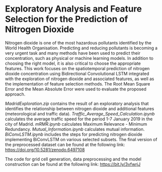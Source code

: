 # Exploratory Analysis and Feature Selection for the Prediction of Nitrogen Dioxide

Nitrogen dioxide is one of the most hazardous pollutants identified by the World Health Organisation. Predicting and reducing pollutants is becoming a very urgent task and many methods have been used to predict their concentration, such as physical or machine learning models. In addition to choosing the right model, it is also critical to choose the appropriate features. This work focuses on the spatiotemporal prediction of nitrogen dioxide concentration using Bidirectional Convolutional LSTM integrated with the exploration of nitrogen dioxide and associated features, as well as the implementation of feature selection methods. The Root Mean Square Error and the Mean Absolute Error were used to evaluate the proposed approach.

_MadridExploration.zip_ contains the result of an exploratory analysis that identifies the relationship between nitrogen dioxide and additional features (meteorological and traffic data).
_Traffic_Average_Speed_Calculation.ipynb_ calculates the average traffic speed for the period 1-7 January 2019 in the city of Madrid.
_mRMR.ipynb_ calculates Maximum Relevance - Minimum Redundancy. _Mutual_Information.ipynb_ calculates mutual information. _BiConvLSTM.ipynb_ includes the steps for predicting nitrogen dioxide implementing BiConvLSTM on various selected subsets.
The final version of the preprocessed dataset can be found at the following link: https://doi.org/10.5281/zenodo.6497108

The code for grid cell generation, data preprocessing and the model construction can be found at the following link: https://bit.ly/3vfwrjJ


